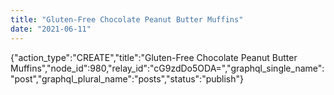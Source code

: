 ```yaml
---
title: "Gluten-Free Chocolate Peanut Butter Muffins"
date: "2021-06-11"
---
```


{"action\_type":"CREATE","title":"Gluten-Free Chocolate Peanut Butter Muffins","node\_id":980,"relay\_id":"cG9zdDo5ODA=","graphql\_single\_name":"post","graphql\_plural\_name":"posts","status":"publish"}
